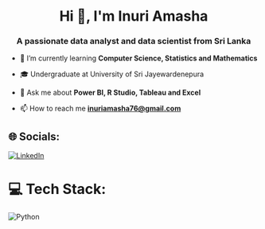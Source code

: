 <h1 align="center">Hi 👋, I'm Inuri Amasha</h1>
<h3 align="center">A passionate data analyst and data scientist from Sri Lanka</h3>



- 🌱 I’m currently learning **Computer Science, Statistics and Mathematics**

- 🎓 Undergraduate at University of Sri Jayewardenepura

- 💬 Ask me about **Power BI, R Studio, Tableau and Excel**

- 📫 How to reach me **inuriamasha76@gmail.com**

## 🌐 Socials:
[![LinkedIn](https://img.shields.io/badge/LinkedIn-%230077B5.svg?logo=linkedin&logoColor=white)](https://linkedin.com/in/inuri-amasha-80b971259) 

# 💻 Tech Stack:
![Python](https://img.shields.io/badge/python-3670A0?style=for-the-badge&logo=python&logoColor=ffdd54)


<!-- Proudly created with GPRM ( https://gprm.itsvg.in ) -->
